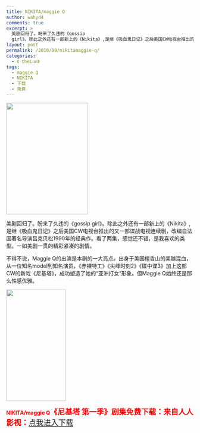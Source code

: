 ```yaml
---
title: NIKITA/maggie Q
author: wahyd4
comments: true
excerpt: >
  美剧回归了。盼来了久违的《gossip
  girl》。除此之外还有一部新上的《Nikita》,是继《吸血鬼日记》之后美国CW电视台推出的又一部谍战电视连续剧，
layout: post
permalink: /2010/09/nikitamaggie-q/
categories:
  - 《 theLun》
tags:
  - maggie Q
  - NIKITA
  - 下载
  - 免费
---
```

[<img class="alignnone size-medium wp-image-328" title="NIKITA" src="http://www.junv.info/wp-content/uploads/2010/09/NIKITA-219x300.jpg" alt="" width="219" height="300" />][1]

美剧回归了。盼来了久违的《gossip girl》。除此之外还有一部新上的《Nikita》,是继《吸血鬼日记》之后美国CW电视台推出的又一部谍战电视连续剧，改编自法国著名导演吕克贝松1990年的经典作。看了两集，感觉还不错，是我喜欢的类型。一如美剧一贯的精彩紧凑的剧情。

不得不说，Maggie Q的出演是本剧的一大亮点。出身于美国檀香山的美越混血，从一位知名model到知名演员，《赤裸特工》《尖峰时刻2》《碟中谍3》加上这部CW的新戏《尼基塔》，成功塑造了她的“亚洲打女”形象。但Maggie Q始终还是那么性感优雅。

[<img class="alignnone size-medium wp-image-329" title="Maggie Q" src="http://www.junv.info/wp-content/uploads/2010/09/Maggie-Q1-160x300.jpg" alt="" width="160" height="300" />][2]

<span style="color: #ff0000;"><strong>NIKITA/maggie Q</strong></span><span style="font-size: 20px;"><span style="color: #ff0000;"><strong>《尼基塔 第一季》剧集免费下载：来自人人影视：</strong></span><a href="http://yyets.net/showresource-juji-624.html" target="_blank">点我进入下载</a></span>

 [1]: http://www.junv.info/wp-content/uploads/2010/09/NIKITA.jpg
 [2]: http://www.junv.info/wp-content/uploads/2010/09/Maggie-Q1.jpg
